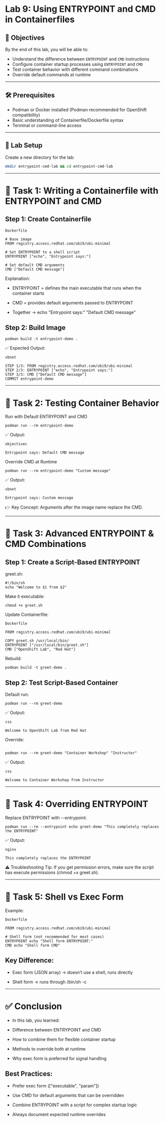 # Lab 9: Using ENTRYPOINT and CMD in Containerfiles

## 🎯 Objectives
By the end of this lab, you will be able to:
- Understand the difference between `ENTRYPOINT` and `CMD` instructions  
- Configure container startup processes using `ENTRYPOINT` and `CMD`  
- Test container behavior with different command combinations  
- Override default commands at runtime  

---

## 🛠️ Prerequisites
- Podman or Docker installed (Podman recommended for OpenShift compatibility)  
- Basic understanding of Containerfile/Dockerfile syntax  
- Terminal or command-line access  

---

## 🔹 Lab Setup
Create a new directory for the lab:
```bash
mkdir entrypoint-cmd-lab && cd entrypoint-cmd-lab
```
---

# 🔹 Task 1: Writing a Containerfile with ENTRYPOINT and CMD
## Step 1: Create Containerfile
```
Dockerfile

# Base image
FROM registry.access.redhat.com/ubi9/ubi-minimal

# Set ENTRYPOINT to a shell script
ENTRYPOINT ["echo", "Entrypoint says:"]

# Set default CMD arguments
CMD ["Default CMD message"]
```

Explanation:

 - ENTRYPOINT = defines the main executable that runs when the container starts

 - CMD = provides default arguments passed to ENTRYPOINT

 - Together → echo "Entrypoint says:" "Default CMD message"

## Step 2: Build Image
```
podman build -t entrypoint-demo .
```
✅ Expected Output:

```
vbnet

STEP 1/3: FROM registry.access.redhat.com/ubi9/ubi-minimal
STEP 2/3: ENTRYPOINT ["echo", "Entrypoint says:"]
STEP 3/3: CMD ["Default CMD message"]
COMMIT entrypoint-demo
```
---


# 🔹 Task 2: Testing Container Behavior

Run with Default ENTRYPOINT and CMD

```
podman run --rm entrypoint-demo
```
✅ Output:
```
objectivec

Entrypoint says: Default CMD message
```
Override CMD at Runtime
```
podman run --rm entrypoint-demo "Custom message"
```
✅ Output:
```
vbnet

Entrypoint says: Custom message
```
👉 Key Concept: Arguments after the image name replace the CMD.

---

# 🔹 Task 3: Advanced ENTRYPOINT & CMD Combinations
## Step 1: Create a Script-Based ENTRYPOINT
greet.sh:

```
#!/bin/sh
echo "Welcome to $1 from $2"
```

Make it executable:

```
chmod +x greet.sh
```
Update Containerfile:

```
Dockerfile

FROM registry.access.redhat.com/ubi9/ubi-minimal

COPY greet.sh /usr/local/bin/
ENTRYPOINT ["/usr/local/bin/greet.sh"]
CMD ["OpenShift Lab", "Red Hat"]
```

Rebuild:
```
podman build -t greet-demo .
```

## Step 2: Test Script-Based Container
Default run:

```
podman run --rm greet-demo
```
✅ Output:
```
css

Welcome to OpenShift Lab from Red Hat
```
Override:

```

podman run --rm greet-demo "Container Workshop" "Instructor"
```
✅ Output:
```
css

Welcome to Container Workshop from Instructor
```
---

# 🔹 Task 4: Overriding ENTRYPOINT
Replace ENTRYPOINT with --entrypoint:

```
podman run --rm --entrypoint echo greet-demo "This completely replaces the ENTRYPOINT"
```
✅ Output:
```
nginx

This completely replaces the ENTRYPOINT
```
⚠️ Troubleshooting Tip: If you get permission errors, make sure the script has execute permissions (chmod +x greet.sh).

---

# 🔹 Task 5: Shell vs Exec Form
Example:
```
Dockerfile

FROM registry.access.redhat.com/ubi9/ubi-minimal

# Shell form (not recommended for most cases)
ENTRYPOINT echo "Shell form ENTRYPOINT:"
CMD echo "Shell form CMD"
```

## Key Difference:

 - Exec form (JSON array) → doesn’t use a shell, runs directly

 - Shell form → runs through /bin/sh -c

---

 # ✅ Conclusion

 - In this lab, you learned:

 - Difference between ENTRYPOINT and CMD

 - How to combine them for flexible container startup

 - Methods to override both at runtime

 - Why exec form is preferred for signal handling

## Best Practices:
 - Prefer exec form (["executable", "param"])

 - Use CMD for default arguments that can be overridden

 - Combine ENTRYPOINT with a script for complex startup logic

 - Always document expected runtime overrides
